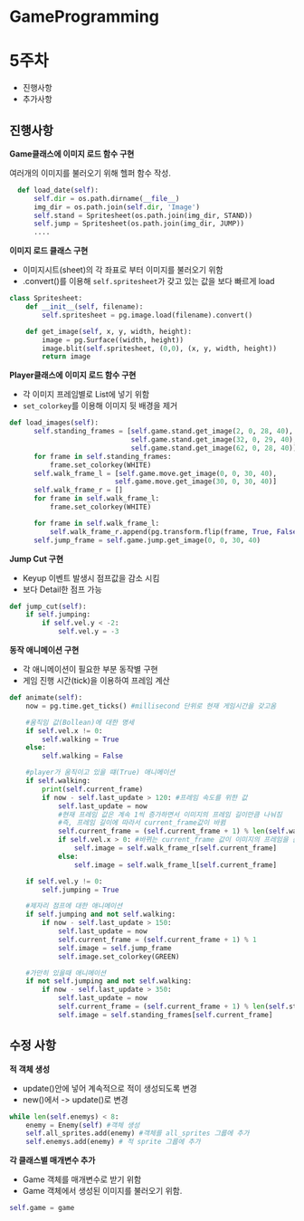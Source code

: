 <h1>GameProgramming

# 5주차 #
- 진행사항
- 추가사항

## 진행사항 ##

**Game클래스에 이미지 로드 함수 구현**

여러개의 이미지를 불러오기 위해 헬퍼 함수 작성.
```python
  def load_date(self):
      self.dir = os.path.dirname(__file__)
      img_dir = os.path.join(self.dir, 'Image')
      self.stand = Spritesheet(os.path.join(img_dir, STAND))
      self.jump = Spritesheet(os.path.join(img_dir, JUMP))
      ....
```

**이미지 로드 클래스 구현**

- 이미지시트(sheet)의 각 좌표로 부터 이미지를 불러오기 위함
- .convert()를 이용해 `self.spritesheet`가 갖고 있는 값을 보다 빠르게 load

```python
class Spritesheet:
    def __init__(self, filename):
        self.spritesheet = pg.image.load(filename).convert()

    def get_image(self, x, y, width, height):
        image = pg.Surface((width, height))
        image.blit(self.spritesheet, (0,0), (x, y, width, height))
        return image
```

**Player클래스에 이미지 로드 함수 구현**

- 각 이미지 프레임별로 List에 넣기 위함
- `set_colorkey`를 이용해 이미지 뒷 배경을 제거

```python
def load_images(self):
      self.standing_frames = [self.game.stand.get_image(2, 0, 28, 40),
                              self.game.stand.get_image(32, 0, 29, 40),
                              self.game.stand.get_image(62, 0, 28, 40)]
      for frame in self.standing_frames:
          frame.set_colorkey(WHITE)
      self.walk_frame_l = [self.game.move.get_image(0, 0, 30, 40),
                          self.game.move.get_image(30, 0, 30, 40)]
      self.walk_frame_r = []
      for frame in self.walk_frame_l:
          frame.set_colorkey(WHITE)

      for frame in self.walk_frame_l:
          self.walk_frame_r.append(pg.transform.flip(frame, True, False))
      self.jump_frame = self.game.jump.get_image(0, 0, 30, 40)
```

**Jump Cut 구현**

- Keyup 이벤트 발생시 점프값을 감소 시킴
- 보다 Detail한 점프 가능

```python
def jump_cut(self):
    if self.jumping:
        if self.vel.y < -2:
            self.vel.y = -3
```

**동작 애니메이션 구현**

- 각 애니메이션이 필요한 부분 동작별 구현
- 게임 진행 시간(tick)을 이용하여 프레임 계산

```python
def animate(self):
    now = pg.time.get_ticks() #millisecond 단위로 현재 게임시간을 갖고옴

    #움직임 값(Bollean)에 대한 명세
    if self.vel.x != 0:
        self.walking = True
    else:
        self.walking = False

    #player가 움직이고 있을 떄(True) 애니메이션
    if self.walking:
        print(self.current_frame)
        if now - self.last_update > 120: #프레임 속도를 위한 값
            self.last_update = now
            #현재 프레임 값은 계속 1씩 증가하면서 이미지의 프레임 길이만큼 나눠짐
            #즉, 프레임 길이에 따라서 current_frame값이 바뀜
            self.current_frame = (self.current_frame + 1) % len(self.walk_frame_l)
            if self.vel.x > 0: #바뀌는 current_frame 값이 이미지의 프레임을 순회.
                self.image = self.walk_frame_r[self.current_frame]
            else:
                self.image = self.walk_frame_l[self.current_frame]

    if self.vel.y != 0:
        self.jumping = True

    #제자리 점프에 대한 애니메이션
    if self.jumping and not self.walking:
        if now - self.last_update > 150:
            self.last_update = now
            self.current_frame = (self.current_frame + 1) % 1
            self.image = self.jump_frame
            self.image.set_colorkey(GREEN)

    #가만히 있을때 애니메이션
    if not self.jumping and not self.walking:
        if now - self.last_update > 350:
            self.last_update = now
            self.current_frame = (self.current_frame + 1) % len(self.standing_frames)
            self.image = self.standing_frames[self.current_frame]

```

## 수정 사항 ##

**적 객체 생성**

- update()안에 넣어 계속적으로 적이 생성되도록 변경
- new()에서 -> update()로 변경
```python
while len(self.enemys) < 8:
    enemy = Enemy(self) #객체 생성
    self.all_sprites.add(enemy) #객체를 all_sprites 그룹에 추가
    self.enemys.add(enemy) # 적 sprite 그룹에 추가
```

**각 클래스별 매개변수 추가**

- Game 객체를 매개변수로 받기 위함
- Game 객체에서 생성된 이미지를 불러오기 위함.
```python
self.game = game
```
